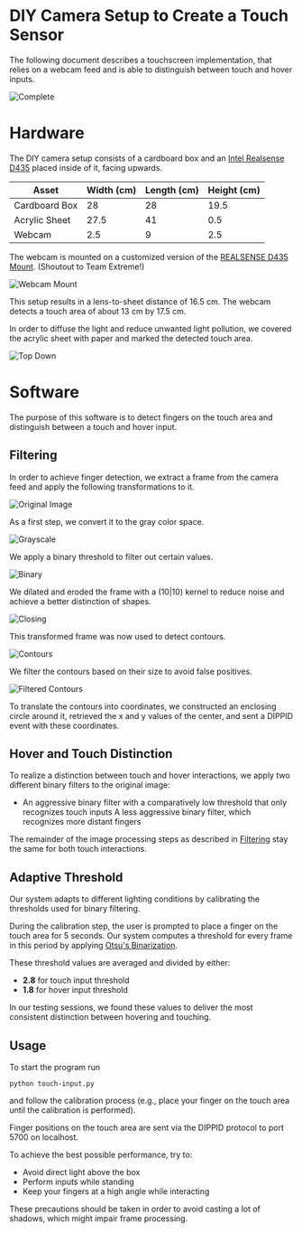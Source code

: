 # DIY Camera Setup to Create a Touch Sensor

The following document describes a touchscreen implementation, that relies on a webcam feed and is able to distinguish between touch and hover inputs.

![Complete](assets/overall.png "Complete View")

# Hardware

The DIY camera setup consists of a cardboard box and an [Intel Realsense D435](https://store.intelrealsense.com/buy-intel-realsense-depth-camera-d435.html) placed inside of it, facing upwards.

| Asset         | Width (cm) | Length (cm) | Height (cm) |
| ------------- | ---------- | ----------- | ----------- |
| Cardboard Box | 28         | 28          | 19.5        |
| Acrylic Sheet | 27.5       | 41          | 0.5         |
| Webcam        | 2.5        | 9           | 2.5         |

The webcam is mounted on a customized version of the [REALSENSE D435 Mount](https://www.thingiverse.com/thing:4639450). (Shoutout to Team Extreme!)

![Webcam Mount](assets/webcam_mount.png "Webcam View")

This setup results in a lens-to-sheet distance of 16.5 cm. The webcam detects a touch area of about 13 cm by 17.5 cm.

In order to diffuse the light and reduce unwanted light pollution, we covered the acrylic sheet with paper and marked the detected touch area.

![Top Down](assets/top_down.png "Top Down View")

# Software

The purpose of this software is to detect fingers on the touch area and distinguish between a touch and hover input.

## Filtering

In order to achieve finger detection, we extract a frame from the camera feed and apply the following transformations to it.

![Original Image](assets/frame.png "Original Image")

As a first step, we convert it to the gray color space.

![Grayscale](assets/gray.png "Gray")

We apply a binary threshold to filter out certain values.

![Binary](assets/binary.png "Binary")

We dilated and eroded the frame with a (10|10) kernel to reduce noise and achieve a better distinction of shapes.

![Closing](assets/closing.png "Closing")

This transformed frame was now used to detect contours.

![Contours](assets/contours.png "Contours")

We filter the contours based on their size to avoid false positives.

![Filtered Contours](assets/filtered_contours.png "Filtered Contours")

To translate the contours into coordinates, we constructed an enclosing circle around it, retrieved the x and y values of the center, and sent a DIPPID event with these coordinates.

## Hover and Touch Distinction

To realize a distinction between touch and hover interactions, we apply two different binary filters to the original image:

- An aggressive binary filter with a comparatively low threshold that only recognizes touch inputs
  A less aggressive binary filter, which recognizes more distant fingers

The remainder of the image processing steps as described in [Filtering](#Filtering) stay the same for both touch interactions.

## Adaptive Threshold

Our system adapts to different lighting conditions by calibrating the thresholds used for binary filtering.

During the calibration step, the user is prompted to place a finger on the touch area for 5 seconds. Our system computes a threshold for every frame in this period by applying [Otsu's Binarization](https://docs.opencv.org/3.4/d7/d4d/tutorial_py_thresholding.html).

These threshold values are averaged and divided by either:

- **2.8** for touch input threshold
- **1.8** for hover input threshold

In our testing sessions, we found these values to deliver the most consistent distinction between hovering and touching.

## Usage

To start the program run

```
python touch-input.py
```

and follow the calibration process (e.g., place your finger on the touch area until the calibration is performed).

Finger positions on the touch area are sent via the DIPPID protocol to port 5700 on localhost.

To achieve the best possible performance, try to:

- Avoid direct light above the box
- Perform inputs while standing
- Keep your fingers at a high angle while interacting

These precautions should be taken in order to avoid casting a lot of shadows, which might impair frame processing.
